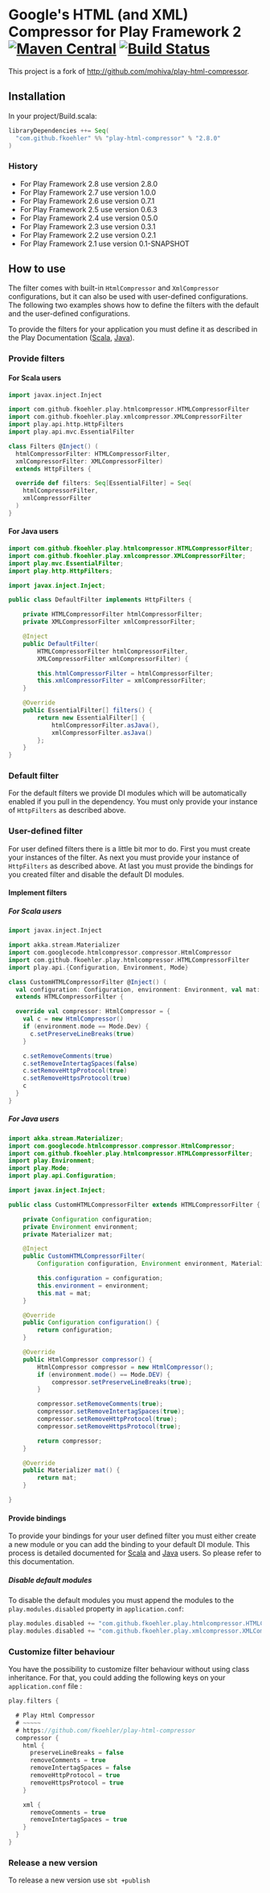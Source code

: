 # Google's HTML (and XML) Compressor for Play Framework 2 [![Maven Central](https://maven-badges.herokuapp.com/maven-central/com.github.fkoehler/play-html-compressor_2.13/badge.svg)](https://maven-badges.herokuapp.com/maven-central/com.github.fkoehler/play-html-compressor_2.13) [![Build Status](https://travis-ci.org/fkoehler/play-html-compressor.png)](https://travis-ci.org/fkoehler/play-html-compressor)

This project is a fork of http://github.com/mohiva/play-html-compressor.

## Installation

In your project/Build.scala:
```scala
libraryDependencies ++= Seq(
  "com.github.fkoehler" %% "play-html-compressor" % "2.8.0"
)
```

### History

* For Play Framework 2.8 use version 2.8.0
* For Play Framework 2.7 use version 1.0.0
* For Play Framework 2.6 use version 0.7.1
* For Play Framework 2.5 use version 0.6.3
* For Play Framework 2.4 use version 0.5.0
* For Play Framework 2.3 use version 0.3.1
* For Play Framework 2.2 use version 0.2.1
* For Play Framework 2.1 use version 0.1-SNAPSHOT

## How to use

The filter comes with built-in `HtmlCompressor` and `XmlCompressor`
configurations, but it can also be used with user-defined configurations. The
following two examples shows how to define the filters with the default and the
user-defined configurations.

To provide the filters for your application you must define it as described in the Play
Documentation ([Scala](https://www.playframework.com/documentation/2.8.x/ScalaHttpFilters#Using-filters),
 [Java](https://www.playframework.com/documentation/2.8.x/JavaHttpFilters#Using-filters)).

### Provide filters

#### For Scala users

```scala
import javax.inject.Inject

import com.github.fkoehler.play.htmlcompressor.HTMLCompressorFilter
import com.github.fkoehler.play.xmlcompressor.XMLCompressorFilter
import play.api.http.HttpFilters
import play.api.mvc.EssentialFilter

class Filters @Inject() (
  htmlCompressorFilter: HTMLCompressorFilter,
  xmlCompressorFilter: XMLCompressorFilter)
  extends HttpFilters {

  override def filters: Seq[EssentialFilter] = Seq(
    htmlCompressorFilter,
    xmlCompressorFilter
  )
}
```

#### For Java users

```java
import com.github.fkoehler.play.htmlcompressor.HTMLCompressorFilter;
import com.github.fkoehler.play.xmlcompressor.XMLCompressorFilter;
import play.mvc.EssentialFilter;
import play.http.HttpFilters;

import javax.inject.Inject;

public class DefaultFilter implements HttpFilters {

    private HTMLCompressorFilter htmlCompressorFilter;
    private XMLCompressorFilter xmlCompressorFilter;

    @Inject
    public DefaultFilter(
        HTMLCompressorFilter htmlCompressorFilter,
        XMLCompressorFilter xmlCompressorFilter) {

        this.htmlCompressorFilter = htmlCompressorFilter;
        this.xmlCompressorFilter = xmlCompressorFilter;
    }

    @Override
    public EssentialFilter[] filters() {
        return new EssentialFilter[] {
            htmlCompressorFilter.asJava(),
            xmlCompressorFilter.asJava()
        };
    }
}

```

### Default filter

For the default filters we provide DI modules which will be automatically enabled if you
pull in the dependency. You must only provide your instance of `HttpFilters` as described
above.

### User-defined filter

For user defined filters there is a little bit mor to do. First you must create your instances of
the filter. As next you must provide your instance of `HttpFilters` as described above. At last
you must provide the bindings for you created filter and disable the default DI modules.

#### Implement filters

##### For Scala users

```scala
import javax.inject.Inject

import akka.stream.Materializer
import com.googlecode.htmlcompressor.compressor.HtmlCompressor
import com.github.fkoehler.play.htmlcompressor.HTMLCompressorFilter
import play.api.{Configuration, Environment, Mode}

class CustomHTMLCompressorFilter @Inject() (
  val configuration: Configuration, environment: Environment, val mat: Materializer)
  extends HTMLCompressorFilter {

  override val compressor: HtmlCompressor = {
    val c = new HtmlCompressor()
    if (environment.mode == Mode.Dev) {
      c.setPreserveLineBreaks(true)
    }

    c.setRemoveComments(true)
    c.setRemoveIntertagSpaces(false)
    c.setRemoveHttpProtocol(true)
    c.setRemoveHttpsProtocol(true)
    c
  }
}

```

##### For Java users

```java
import akka.stream.Materializer;
import com.googlecode.htmlcompressor.compressor.HtmlCompressor;
import com.github.fkoehler.play.htmlcompressor.HTMLCompressorFilter;
import play.Environment;
import play.Mode;
import play.api.Configuration;

import javax.inject.Inject;

public class CustomHTMLCompressorFilter extends HTMLCompressorFilter {

    private Configuration configuration;
    private Environment environment;
    private Materializer mat;

    @Inject
    public CustomHTMLCompressorFilter(
        Configuration configuration, Environment environment, Materializer mat) {

        this.configuration = configuration;
        this.environment = environment;
        this.mat = mat;
    }

    @Override
    public Configuration configuration() {
        return configuration;
    }

    @Override
    public HtmlCompressor compressor() {
        HtmlCompressor compressor = new HtmlCompressor();
        if (environment.mode() == Mode.DEV) {
            compressor.setPreserveLineBreaks(true);
        }

        compressor.setRemoveComments(true);
        compressor.setRemoveIntertagSpaces(true);
        compressor.setRemoveHttpProtocol(true);
        compressor.setRemoveHttpsProtocol(true);

        return compressor;
    }

    @Override
    public Materializer mat() {
        return mat;
    }

}

```

#### Provide bindings

To provide your bindings for your user defined filter you must either create a new module
or you can add the binding to your default DI module. This process is detailed documented
for [Scala](https://www.playframework.com/documentation/2.8.x/ScalaDependencyInjection) and
[Java](https://www.playframework.com/documentation/2.8.x/JavaDependencyInjection) users. So
please refer to this documentation.

##### Disable default modules

To disable the default modules you must append the modules to the `play.modules.disabled` property in `application.conf`:

```scala
play.modules.disabled += "com.github.fkoehler.play.htmlcompressor.HTMLCompressorFilterModule"
play.modules.disabled += "com.github.fkoehler.play.xmlcompressor.XMLCompressorFilterModule"
```

### Customize filter behaviour

You have the possibility to customize filter behaviour without using class inheritance. For
that, you could adding the following keys on your `application.conf` file :

```scala
play.filters {

  # Play Html Compressor
  # ~~~~~
  # https://github.com/fkoehler/play-html-compressor
  compressor {
    html {
      preserveLineBreaks = false
      removeComments = true
      removeIntertagSpaces = false
      removeHttpProtocol = true
      removeHttpsProtocol = true
    }

    xml {
      removeComments = true
      removeIntertagSpaces = true
    }
  }
}
```

### Release a new version

To release a new version use `sbt +publish` 